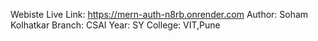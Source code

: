 Webiste Live Link: https://mern-auth-n8rb.onrender.com
Author: Soham Kolhatkar
Branch: CSAI
Year: SY
College: VIT,Pune
